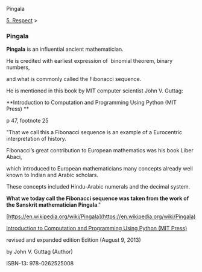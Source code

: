 Pingala 

[5\. Respect](../heros.md)‎ > ‎

### Pingala

**Pingala** is an influential ancient mathematician. 

He is credited with earliest expression of  binomial theorem, binary numbers,

and what is commonly called the Fibonacci sequence. 

  

He is mentioned in this book by MIT computer scientist John V. Guttag:

**Introduction to Computation and Programming Using Python (MIT Press) **

p 47, footnote 25

"That we call this a Fibonacci sequence is an example of a Eurocentric interpretation of history. 

Fibonacci’s great contribution to European mathematics was his book Liber Abaci, 

which introduced to European mathematicians many concepts already well known to Indian and Arabic scholars. 

These concepts included Hindu-Arabic numerals and the decimal system. 

**What we today call the Fibonacci sequence was taken from the work of the Sanskrit mathematician Pingala**."

  

[https://en.wikipedia.org/wiki/Pingala](https://en.wikipedia.org/wiki/Pingala)

  

[Introduction to Computation and Programming Using Python (MIT Press)](https://www.amazon.com/Introduction-Computation-Programming-Using-Python/dp/0262525003) 

revised and expanded edition Edition (August 9, 2013)

by John V. Guttag (Author)

ISBN-13: 978-0262525008

  

